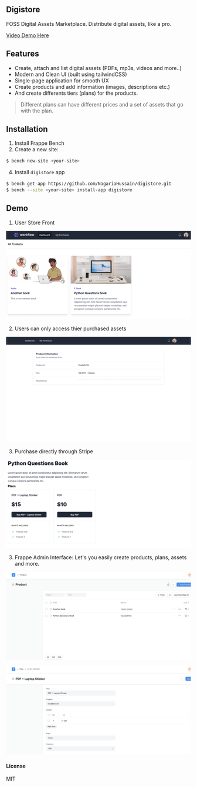 ## Digistore

FOSS Digital Assets Marketplace. Distribute digital assets, like a pro.

[Video Demo Here](https://frappecloud.com/files/Screen%20Recording%202021-11-14%20at%209.30.31%20PM.mov)

## Features

- Create, attach and list digital assets (PDFs, mp3s, videos and more..)
- Modern and Clean UI (built using tailwindCSS)
- Single-page application for smooth UX
- Create products and add information (images, descriptions etc.)
- And create differents tiers (plans) for the products.

> Different plans can have different prices and a set of assets that go with the plan.

## Installation

1. Install Frappe Bench
1. Create a new site:

```bash
$ bench new-site <your-site>
```

4. Install `digistore` app

```bash
$ bench get-app https://github.com/NagariaHussain/digistore.git
$ bench --site <your-site> install-app digistore
```

## Demo

1. User Store Front

![](./Images/homepage.png)

2. Users can only access thier purchased assets

![](./Images/assets.png)

3. Purchase directly through Stripe

![](./Images/productpage.png)

3. Frappe Admin Interface: Let's you easily create products, plans, assets and more.

![](./Images/adminui.png)

![](./Images/newplan.png)

#### License

MIT

